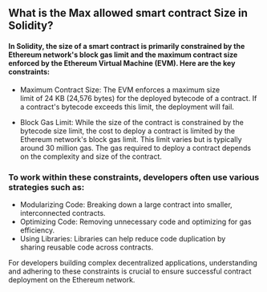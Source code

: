 ## What is the Max allowed smart contract Size in Solidity?

#### In Solidity, the size of a smart contract is primarily constrained by the Ethereum network's block gas limit and the maximum contract size enforced by the Ethereum Virtual Machine (EVM). Here are the key constraints:

 - Maximum Contract Size: The EVM enforces a maximum size    
   limit of 24 KB (24,576 bytes) for the deployed bytecode of a contract. If a contract's bytecode exceeds this limit, the deployment will fail.

 - Block Gas Limit: While the size of the contract is 
   constrained by the bytecode size limit, the cost to deploy a contract is limited by the Ethereum network's block gas limit. This limit varies but is typically around 30 million gas. The gas required to deploy a contract depends on the complexity and size of the contract.

### To work within these constraints, developers often use various strategies such as:

 - Modularizing Code: Breaking down a large contract into smaller,  
   interconnected contracts.
 - Optimizing Code: Removing unnecessary code and optimizing for gas  
   efficiency.
 - Using Libraries: Libraries can help reduce code duplication by  
   sharing reusable code across contracts.

For developers building complex decentralized applications, understanding and adhering to these constraints is crucial to ensure successful contract deployment on the Ethereum network.